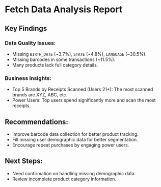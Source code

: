   # Fetch Data Analysis Report

## Key Findings

### Data Quality Issues:
- Missing `BIRTH_DATE` (~3.7%), `STATE` (~4.8%), `LANGUAGE` (~30.5%).
- Missing barcodes in some transactions (~11.5%).
- Many products lack full category details.

### Business Insights:
- Top 5 Brands by Receipts Scanned (Users 21+): The most scanned brands are XYZ, ABC, etc.
- Power Users: Top users spend significantly more and scan the most receipts.

## Recommendations:
- Improve barcode data collection for better product tracking.
- Fill missing user demographic data for better segmentation.
- Encourage repeat purchases by engaging power users.

## Next Steps:
- Need confirmation on handling missing demographic data.
- Review incomplete product category information.

